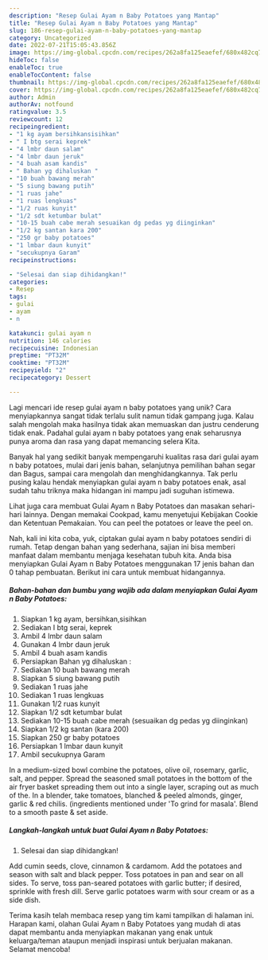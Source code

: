 ```yaml
---
description: "Resep Gulai Ayam n Baby Potatoes yang Mantap"
title: "Resep Gulai Ayam n Baby Potatoes yang Mantap"
slug: 186-resep-gulai-ayam-n-baby-potatoes-yang-mantap
category: Uncategorized
date: 2022-07-21T15:05:43.856Z
image: https://img-global.cpcdn.com/recipes/262a8fa125eaefef/680x482cq70/gulai-ayam-n-baby-potatoes-foto-resep-utama.jpg
hideToc: false
enableToc: true
enableTocContent: false
thumbnail: https://img-global.cpcdn.com/recipes/262a8fa125eaefef/680x482cq70/gulai-ayam-n-baby-potatoes-foto-resep-utama.jpg
cover: https://img-global.cpcdn.com/recipes/262a8fa125eaefef/680x482cq70/gulai-ayam-n-baby-potatoes-foto-resep-utama.jpg
author: Admin
authorAv: notfound
ratingvalue: 3.5
reviewcount: 12
recipeingredient:
- "1 kg ayam bersihkansisihkan"
- " I btg serai keprek"
- "4 lmbr daun salam"
- "4 lmbr daun jeruk"
- "4 buah asam kandis"
- " Bahan yg dihaluskan "
- "10 buah bawang merah"
- "5 siung bawang putih"
- "1 ruas jahe"
- "1 ruas lengkuas"
- "1/2 ruas kunyit"
- "1/2 sdt ketumbar bulat"
- "10-15 buah cabe merah sesuaikan dg pedas yg diinginkan"
- "1/2 kg santan kara 200"
- "250 gr baby potatoes"
- "1 lmbar daun kunyit"
- "secukupnya Garam"
recipeinstructions:

- "Selesai dan siap dihidangkan!"
categories:
- Resep
tags:
- gulai
- ayam
- n

katakunci: gulai ayam n 
nutrition: 146 calories
recipecuisine: Indonesian
preptime: "PT32M"
cooktime: "PT32M"
recipeyield: "2"
recipecategory: Dessert

---
```





Lagi mencari ide resep gulai ayam n baby potatoes yang unik? Cara menyiapkannya sangat tidak terlalu sulit namun tidak gampang juga. Kalau salah mengolah maka hasilnya tidak akan memuaskan dan justru cenderung tidak enak. Padahal gulai ayam n baby potatoes yang enak seharusnya punya aroma dan rasa yang dapat memancing selera Kita.





Banyak hal yang sedikit banyak mempengaruhi kualitas rasa dari gulai ayam n baby potatoes, mulai dari jenis bahan, selanjutnya pemilihan bahan segar dan Bagus, sampai cara mengolah dan menghidangkannya. Tak perlu pusing kalau hendak menyiapkan gulai ayam n baby potatoes enak,      asal sudah tahu triknya maka hidangan ini mampu jadi suguhan istimewa.














Lihat juga cara membuat Gulai Ayam n Baby Potatoes dan masakan sehari-hari lainnya. Dengan memakai Cookpad, kamu menyetujui Kebijakan Cookie dan Ketentuan Pemakaian. You can peel the potatoes or leave the peel on.






Nah, kali ini kita coba, yuk, ciptakan gulai ayam n baby potatoes sendiri di rumah. Tetap dengan bahan yang sederhana, sajian ini bisa memberi manfaat dalam membantu menjaga kesehatan tubuh kita. Anda bisa menyiapkan Gulai Ayam n Baby Potatoes menggunakan 17 jenis bahan dan 0 tahap pembuatan. Berikut ini cara untuk membuat hidangannya.

<!--inarticleads1-->

##### Bahan-bahan dan bumbu yang wajib ada dalam menyiapkan Gulai Ayam n Baby Potatoes:

1. Siapkan 1 kg ayam, bersihkan,sisihkan
1. Sediakan  I btg serai, keprek
1. Ambil 4 lmbr daun salam
1. Gunakan 4 lmbr daun jeruk
1. Ambil 4 buah asam kandis
1. Persiapkan  Bahan yg dihaluskan :
1. Sediakan 10 buah bawang merah
1. Siapkan 5 siung bawang putih
1. Sediakan 1 ruas jahe
1. Sediakan 1 ruas lengkuas
1. Gunakan 1/2 ruas kunyit
1. Siapkan 1/2 sdt ketumbar bulat
1. Sediakan 10-15 buah cabe merah (sesuaikan dg pedas yg diinginkan)
1. Siapkan 1/2 kg santan (kara 200)
1. Siapkan 250 gr baby potatoes
1. Persiapkan 1 lmbar daun kunyit
1. Ambil secukupnya Garam


In a medium-sized bowl combine the potatoes, olive oil, rosemary, garlic, salt, and pepper. Spread the seasoned small potatoes in the bottom of the air fryer basket spreading them out into a single layer, scraping out as much of the. In a blender, take tomatoes, blanched &amp; peeled almonds, ginger, garlic &amp; red chilis. (ingredients mentioned under &#39;To grind for masala&#39;. Blend to a smooth paste &amp; set aside. 

<!--inarticleads2-->

##### Langkah-langkah untuk buat Gulai Ayam n Baby Potatoes:


1. Selesai dan siap dihidangkan!

Add cumin seeds, clove, cinnamon &amp; cardamom. Add the potatoes and season with salt and black pepper. Toss potatoes in pan and sear on all sides. To serve, toss pan-seared potatoes with garlic butter; if desired, sprinkle with fresh dill. Serve garlic potatoes warm with sour cream or as a side dish. 

Terima kasih telah membaca resep yang tim kami tampilkan di halaman ini. Harapan kami, olahan Gulai Ayam n Baby Potatoes yang mudah di atas dapat membantu anda menyiapkan makanan yang enak untuk keluarga/teman ataupun menjadi inspirasi untuk berjualan makanan. Selamat mencoba!
